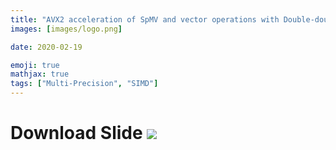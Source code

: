 ```yaml
---
title: "AVX2 acceleration of SpMV and vector operations with Double-double precision vectors"
images: [images/logo.png]

date: 2020-02-19

emoji: true
mathjax: true
tags: ["Multi-Precision", "SIMD"]
---
```


# Download Slide [![](https://storage.googleapis.com/numa_blog/etc/icon_pdf.png)][1] 

[1]: https://storage.googleapis.com/numa_blog/publications/PMAA2018.pdf
